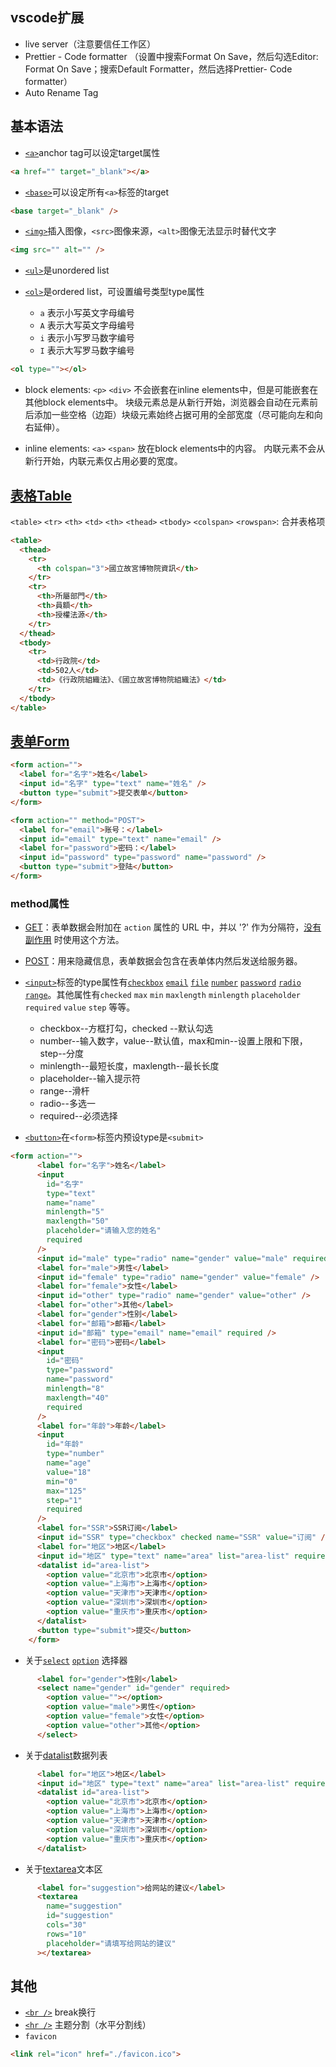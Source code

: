 ## vscode扩展

- live server（注意要信任工作区）
- Prettier - Code formatter （设置中搜索Format On Save，然后勾选Editor: Format On Save；搜索Default Formatter，然后选择Prettier- Code formatter）
- Auto Rename Tag

## 基本语法

- [`<a>`](https://developer.mozilla.org/zh-CN/docs/Web/HTML/Element/a)anchor tag可以设定target属性
```html
<a href="" target="_blank"></a>
```

- [`<base>`](https://developer.mozilla.org/zh-CN/docs/Web/HTML/Element/base)可以设定所有`<a>`标签的target
```html
<base target="_blank" /> 
```

- [`<img>`](https://developer.mozilla.org/zh-CN/docs/Web/HTML/Element/img)插入图像，`<src>`图像来源，`<alt>`图像无法显示时替代文字
```html
<img src="" alt="" />
```

- [`<ul>`](https://developer.mozilla.org/zh-CN/docs/Web/HTML/Element/ul)是unordered list

- [`<ol>`](https://developer.mozilla.org/zh-CN/docs/Web/HTML/Element/ol)是ordered list，可设置编号类型type属性
	- `a` 表示小写英文字母编号
	- `A` 表示大写英文字母编号
	- `i` 表示小写罗马数字编号
	- `I` 表示大写罗马数字编号
```html
<ol type=""></ol>
```

- block elements: `<p>` `<div>` 
	不会嵌套在inline elements中，但是可能嵌套在其他block elements中。
	块级元素总是从新行开始，浏览器会自动在元素前后添加一些空格（边距）块级元素始终占据可用的全部宽度（尽可能向左和向右延伸）。

- inline elements: `<a>` `<span>`
	放在block elements中的内容。
	内联元素不会从新行开始，内联元素仅占用必要的宽度。

## [表格Table](https://developer.mozilla.org/zh-CN/docs/Web/HTML/Element/table)

`<table>` `<tr>` `<th>` `<td>` `<th>` `<thead>` `<tbody>`
`<colspan>` `<rowspan>`: 合并表格项

```html
<table>
  <thead>
	<tr>
	  <th colspan="3">國立故宮博物院資訊</th>
	</tr>
	<tr>
	  <th>所屬部門</th>
	  <th>員額</th>
	  <th>授權法源</th>
	</tr>
  </thead>
  <tbody>
	<tr>
	  <td>行政院</td>
	  <td>502人</td>
	  <td>《行政院組織法》、《國立故宮博物院組織法》</td>
	</tr>
  </tbody>
</table>
```

## [表单Form](https://developer.mozilla.org/zh-CN/docs/Web/HTML/Element/form)

```html
<form action="">
  <label for="名字">姓名</label>
  <input id="名字" type="text" name="姓名" />
  <button type="submit">提交表单</button>
</form>
```

```html
<form action="" method="POST">
  <label for="email">账号：</label>
  <input id="email" type="text" name="email" />
  <label for="password">密码：</label>
  <input id="password" type="password" name="password" />
  <button type="submit">登陆</button>
</form>
```
### method属性

- [GET](https://developer.mozilla.org/zh-CN/docs/Web/HTTP/Methods/GET)：表单数据会附加在 `action` 属性的 URL 中，并以 '?' 作为分隔符，[没有副作用](https://developer.mozilla.org/zh-CN/docs/Glossary/Idempotent) 时使用这个方法。
- [POST](https://developer.mozilla.org/zh-CN/docs/Web/HTTP/Methods/POST)：用来隐藏信息，表单数据会包含在表单体内然后发送给服务器。

- [`<input>`](https://developer.mozilla.org/zh-CN/docs/Web/HTML/Element/input)标签的type属性有[`checkbox`](https://developer.mozilla.org/zh-CN/docs/Web/HTML/Element/input/checkbox) [`email`](https://developer.mozilla.org/zh-CN/docs/Web/HTML/Element/input/email) [`file`](https://developer.mozilla.org/zh-CN/docs/Web/HTML/Element/input/file) [`number`](https://developer.mozilla.org/zh-CN/docs/Web/HTML/Element/input/number) [`password`](https://developer.mozilla.org/zh-CN/docs/Web/HTML/Element/input/password) [`radio`](https://developer.mozilla.org/zh-CN/docs/Web/HTML/Element/input/radio) [`range`](https://developer.mozilla.org/zh-CN/docs/Web/HTML/Element/input/range)。其他属性有`checked` `max` `min` `maxlength` `minlength` `placeholder` `required` `value` `step` 等等。
	- checkbox--方框打勾，checked --默认勾选
	- number--输入数字，value--默认值，max和min--设置上限和下限，step--分度
	- minlength--最短长度，maxlength--最长长度
	- placeholder--输入提示符
	- range--滑杆
	- radio--多选一
	- required--必须选择
- [`<button>`](https://developer.mozilla.org/zh-CN/docs/Web/HTML/Element/button)在`<form>`标签内预设type是`<submit>`

```html
<form action="">
      <label for="名字">姓名</label>
      <input
        id="名字"
        type="text"
        name="name"
        minlength="5"
        maxlength="50"
        placeholder="请输入您的姓名"
        required
      />
      <input id="male" type="radio" name="gender" value="male" required />
      <label for="male">男性</label>
      <input id="female" type="radio" name="gender" value="female" />
      <label for="female">女性</label>
      <input id="other" type="radio" name="gender" value="other" />
      <label for="other">其他</label>  
      <label for="gender">性别</label>
      <label for="邮箱">邮箱</label>
      <input id="邮箱" type="email" name="email" required />
      <label for="密码">密码</label>
      <input
        id="密码"
        type="password"
        name="password"
        minlength="8"
        maxlength="40"
        required
      />
      <label for="年龄">年龄</label>
      <input
        id="年龄"
        type="number"
        name="age"
        value="18"
        min="0"
        max="125"
        step="1"
        required
      />
      <label for="SSR">SSR订阅</label>
      <input id="SSR" type="checkbox" checked name="SSR" value="订阅" />
      <label for="地区">地区</label>
      <input id="地区" type="text" name="area" list="area-list" required />
      <datalist id="area-list">
        <option value="北京市">北京市</option>
        <option value="上海市">上海市</option>
        <option value="天津市">天津市</option>
        <option value="深圳市">深圳市</option>
        <option value="重庆市">重庆市</option>
      </datalist>
      <button type="submit">提交</button>
    </form>
```

- 关于[`select`](https://developer.mozilla.org/zh-CN/docs/Web/HTML/Element/select) [`option`](https://developer.mozilla.org/zh-CN/docs/Web/HTML/Element/option) 选择器
```html
      <label for="gender">性别</label>
      <select name="gender" id="gender" required>
        <option value=""></option>
        <option value="male">男性</option>
        <option value="female">女性</option>
        <option value="other">其他</option>
      </select>
```

- 关于[datalist](https://developer.mozilla.org/zh-CN/docs/Web/HTML/Element/datalist)数据列表
```html
      <label for="地区">地区</label>
      <input id="地区" type="text" name="area" list="area-list" required />
      <datalist id="area-list">
        <option value="北京市">北京市</option>
        <option value="上海市">上海市</option>
        <option value="天津市">天津市</option>
        <option value="深圳市">深圳市</option>
        <option value="重庆市">重庆市</option>
      </datalist>
```

- 关于[textarea](https://developer.mozilla.org/zh-CN/docs/Web/HTML/Element/textarea)文本区
```html
      <label for="suggestion">给网站的建议</label>
      <textarea
        name="suggestion"
        id="suggestion"
        cols="30"
        rows="10"
        placeholder="请填写给网站的建议"
      ></textarea>
```

## 其他

- [`<br />`](https://developer.mozilla.org/zh-CN/docs/Web/HTML/Element/br) break换行
- [`<hr />`](https://developer.mozilla.org/zh-CN/docs/Web/HTML/Element/hr) 主题分割（水平分割线）
- `favicon` 
```html
<link rel="icon" href="./favicon.ico">
```

